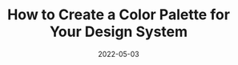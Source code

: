 ---
date: 2022-05-03
permalink: false
publisher: sitepointdotcom
tags:
  - design-systems
  - colors
target_url: https://www.sitepoint.com/color-palette-design-system/
title: How to Create a Color Palette for Your Design System
---